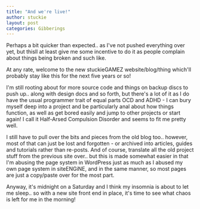 ```yaml
---
title: "And we're live!"
author: stuckie
layout: post
categories: Gibberings
---
```

Perhaps a bit quicker than expected.. as I've not pushed everything over yet, but thisll at least give me some incentive to do it as people complain about things being broken and such like.

At any rate, welcome to the new stuckieGAMEZ website/blog/thing which'll probably stay like this for the next five years or so!

I'm still rooting about for more source code and things on backup discs to push up.. along with design docs and so forth, but there's a lot of it as I do have the usual programmer trait of equal parts OCD and ADHD - I can bury myself deep into a project and be particularly anal about how things function, as well as get bored easily and jump to other projects or start again! I call it Half-Arsed Compulsion Disorder and seems to fit me pretty well.

I still have to pull over the bits and pieces from the old blog too.. however, most of that can just be lost and forgotten - or archived into articles, guides and tutorials rather than re-posts. And of course, translate all the old project stuff from the previous site over.. but this is made somewhat easier in that I'm abusing the page system in WordPress just as much as I abused my own page system in siteENGiNE, and in the same manner, so most pages are just a copy/paste over for the most part.

Anyway, it's midnight on a Saturday and I think my insomnia is about to let me sleep.. so with a new site front end in place, it's time to see what chaos is left for me in the morning!
